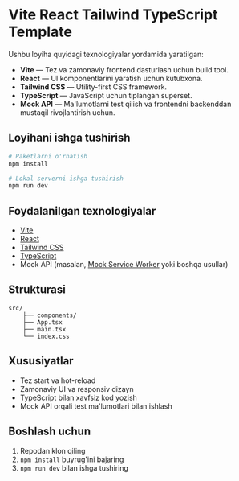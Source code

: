 # Vite React Tailwind TypeScript Template

Ushbu loyiha quyidagi texnologiyalar yordamida yaratilgan:

- **Vite** — Tez va zamonaviy frontend dasturlash uchun build tool.
- **React** — UI komponentlarini yaratish uchun kutubxona.
- **Tailwind CSS** — Utility-first CSS framework.
- **TypeScript** — JavaScript uchun tiplangan superset.
- **Mock API** — Ma'lumotlarni test qilish va frontendni backenddan mustaqil rivojlantirish uchun.

## Loyihani ishga tushirish

```bash
# Paketlarni o'rnatish
npm install

# Lokal serverni ishga tushirish
npm run dev
```

## Foydalanilgan texnologiyalar

- [Vite](https://vitejs.dev/)
- [React](https://react.dev/)
- [Tailwind CSS](https://tailwindcss.com/)
- [TypeScript](https://www.typescriptlang.org/)
- Mock API (masalan, [Mock Service Worker](https://mswjs.io/) yoki boshqa usullar)

## Strukturasi

```
src/
    ├── components/
    ├── App.tsx
    ├── main.tsx
    └── index.css
```

## Xususiyatlar

- Tez start va hot-reload
- Zamonaviy UI va responsiv dizayn
- TypeScript bilan xavfsiz kod yozish
- Mock API orqali test ma'lumotlari bilan ishlash

## Boshlash uchun

1. Repodan klon qiling
2. `npm install` buyrug'ini bajaring
3. `npm run dev` bilan ishga tushiring

